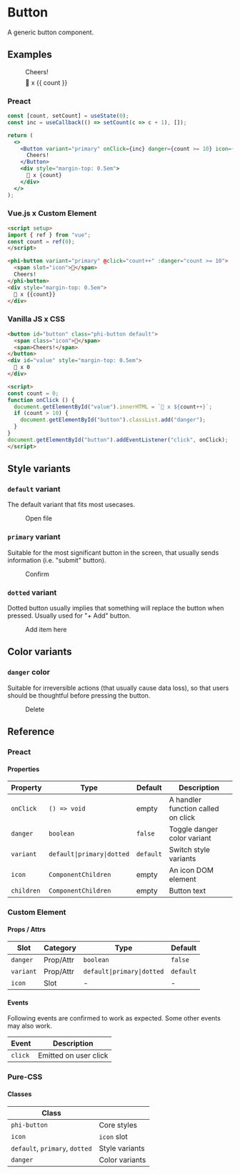 # Button

A generic button component.

## Examples

<script setup>
import { ref } from "vue";
const count = ref(0);
</script>

<figure>
  <phi-button @click="count++" variant="primary" :danger="count >= 10">
     <span slot="icon">
       <phi-icon icon="beer" />
     </span>
     Cheers!
  </phi-button>
  <div style="margin-top: 0.5em">
    🍻 x {{ count }}
  </div>
</figure>

### Preact

``` jsx
const [count, setCount] = useState(0);
const inc = useCallback(() => setCount(c => c + 1), []);

return (
  <>
    <Button variant="primary" onClick={inc} danger={count >= 10} icon={<Icon icon="beer" />}>
      Cheers!
    </Button>
    <div style="margin-top: 0.5em">
      🍻 x {count}
    </div>
  </>
);
```

### Vue.js x Custom Element

``` html
<script setup>
import { ref } from "vue";
const count = ref(0);
</script>

<phi-button variant="primary" @click="count++" :danger="count >= 10">
  <span slot="icon">🍺</span>
  Cheers!
</phi-button>
<div style="margin-top: 0.5em">
  🍻 x {{count}}
</div>
```

### Vanilla JS x CSS

``` html
<button id="button" class="phi-button default">
  <span class="icon">🍺</span>
  <span>Cheers!</span>
</button>
<div id="value" style="margin-top: 0.5em">
  🍻 x 0
</div>

<script>
const count = 0;
function onClick () {
  document.getElementById("value").innerHTML = `🍻 x ${count++}`;
  if (count > 10) {
    document.getElementById("button").classList.add("danger");
  }
}
document.getElementById("button").addEventListener("click", onClick);
</script>
```

## Style variants
### `default` variant

The default variant that fits most usecases.

<figure>
  <phi-button variant="default">
    <span slot="icon">
      <phi-icon icon="file" />
    </span>
    Open file
  </phi-button>
</figure>

### `primary` variant

Suitable for the most significant button in the screen, that usually sends information (i.e. "submit" button).

<figure>
  <phi-button variant="primary">
    <span slot="icon">
      <phi-icon icon="okay" />
    </span>
    Confirm
  </phi-button>
</figure>

### `dotted` variant

Dotted button usually implies that something will replace the button when pressed. Usually used for "+ Add" button.

<figure>
  <phi-button variant="dotted">
    <span slot="icon">
      <phi-icon icon="increment" />
    </span>
    Add item here
  </phi-button>
</figure>

## Color variants
### `danger` color

Suitable for irreversible actions (that usually cause data loss), so that users should be thoughtful before pressing the button.

<figure>
  <phi-button variant="primary" danger>
    <span slot="icon">
      <phi-icon icon="delete" />
    </span>
    Delete
  </phi-button>
</figure>

## Reference
### Preact
#### Properties

| Property   | Type                       | Default   | Description                        |
|------------|----------------------------|-----------|------------------------------------|
| `onClick`  | `() => void`               | empty     | A handler function called on click |
| `danger`   | `boolean`                  | `false`   | Toggle danger color variant        |
| `variant`  | `default\|primary\|dotted` | `default` | Switch style variants              |
| `icon`     | `ComponentChildren`        | empty     | An icon DOM element                |
| `children` | `ComponentChildren`        | empty     | Button text                        |

### Custom Element
#### Props / Attrs

| Slot      | Category  | Type                       | Default   |
|-----------|-----------|----------------------------|-----------|
| `danger`  | Prop/Attr | `boolean`                  | `false`   |
| `variant` | Prop/Attr | `default\|primary\|dotted` | `default` |
| `icon`    | Slot      | -                          | -         |

#### Events

Following events are confirmed to work as expected. Some other events may also work.

| Event   | Description           |
|---------|-----------------------|
| `click` | Emitted on user click |

### Pure-CSS
#### Classes

| Class                          |                |
|--------------------------------|----------------|
| `phi-button`                   | Core styles    |
| `icon`                         | `icon` slot    |
| `default`, `primary`, `dotted` | Style variants |
| `danger`                       | Color variants |

